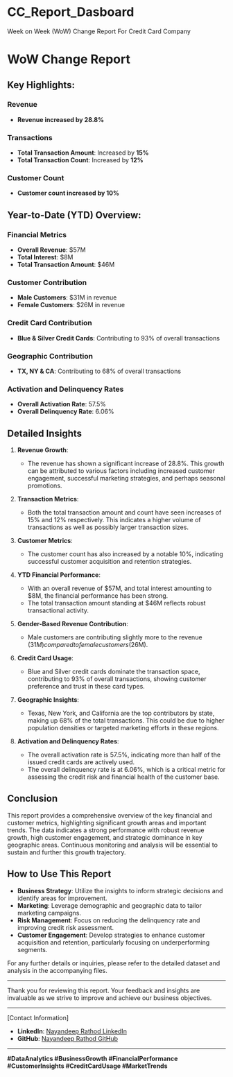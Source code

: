 # CC_Report_Dasboard
Week on Week (WoW) Change Report For Credit Card Company
# WoW Change Report

## Key Highlights:

### Revenue
- **Revenue increased by 28.8%**

### Transactions
- **Total Transaction Amount**: Increased by **15%**
- **Total Transaction Count**: Increased by **12%**

### Customer Count
- **Customer count increased by 10%**

## Year-to-Date (YTD) Overview:

### Financial Metrics
- **Overall Revenue**: $57M
- **Total Interest**: $8M
- **Total Transaction Amount**: $46M

### Customer Contribution
- **Male Customers**: $31M in revenue
- **Female Customers**: $26M in revenue

### Credit Card Contribution
- **Blue & Silver Credit Cards**: Contributing to 93% of overall transactions

### Geographic Contribution
- **TX, NY & CA**: Contributing to 68% of overall transactions

### Activation and Delinquency Rates
- **Overall Activation Rate**: 57.5%
- **Overall Delinquency Rate**: 6.06%

## Detailed Insights

1. **Revenue Growth**:
   - The revenue has shown a significant increase of 28.8%. This growth can be attributed to various factors including increased customer engagement, successful marketing strategies, and perhaps seasonal promotions.

2. **Transaction Metrics**:
   - Both the total transaction amount and count have seen increases of 15% and 12% respectively. This indicates a higher volume of transactions as well as possibly larger transaction sizes.

3. **Customer Metrics**:
   - The customer count has also increased by a notable 10%, indicating successful customer acquisition and retention strategies.

4. **YTD Financial Performance**:
   - With an overall revenue of $57M, and total interest amounting to $8M, the financial performance has been strong.
   - The total transaction amount standing at $46M reflects robust transactional activity.

5. **Gender-Based Revenue Contribution**:
   - Male customers are contributing slightly more to the revenue ($31M) compared to female customers ($26M).

6. **Credit Card Usage**:
   - Blue and Silver credit cards dominate the transaction space, contributing to 93% of overall transactions, showing customer preference and trust in these card types.

7. **Geographic Insights**:
   - Texas, New York, and California are the top contributors by state, making up 68% of the total transactions. This could be due to higher population densities or targeted marketing efforts in these regions.

8. **Activation and Delinquency Rates**:
   - The overall activation rate is 57.5%, indicating more than half of the issued credit cards are actively used.
   - The overall delinquency rate is at 6.06%, which is a critical metric for assessing the credit risk and financial health of the customer base.

## Conclusion

This report provides a comprehensive overview of the key financial and customer metrics, highlighting significant growth areas and important trends. The data indicates a strong performance with robust revenue growth, high customer engagement, and strategic dominance in key geographic areas. Continuous monitoring and analysis will be essential to sustain and further this growth trajectory.

## How to Use This Report

- **Business Strategy**: Utilize the insights to inform strategic decisions and identify areas for improvement.
- **Marketing**: Leverage demographic and geographic data to tailor marketing campaigns.
- **Risk Management**: Focus on reducing the delinquency rate and improving credit risk assessment.
- **Customer Engagement**: Develop strategies to enhance customer acquisition and retention, particularly focusing on underperforming segments.

For any further details or inquiries, please refer to the detailed dataset and analysis in the accompanying files.

---

Thank you for reviewing this report. Your feedback and insights are invaluable as we strive to improve and achieve our business objectives.

---

[Contact Information]
- **LinkedIn**: [Nayandeep Rathod LinkedIn](https://www.linkedin.com/in/nayandeep-rathod-aa0ab3239/)
- **GitHub**: [Nayandeep Rathod GitHub](https://github.com/Eye27)

---

**#DataAnalytics #BusinessGrowth #FinancialPerformance #CustomerInsights #CreditCardUsage #MarketTrends**

